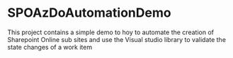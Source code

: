 # SPOAzDoAutomationDemo

This project contains a simple demo to hoy to automate the creation of Sharepoint Online sub sites and use the Visual studio library to validate the state changes of a work item 
